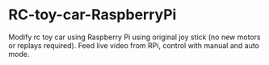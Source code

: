 # RC-toy-car-RaspberryPi
Modify rc toy car using Raspberry Pi using original joy stick (no new motors or replays required). Feed live video from RPi, control with manual and auto mode.

<gif src="images/gif1.gif">
